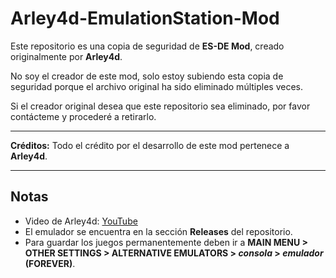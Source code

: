 # Arley4d-EmulationStation-Mod

Este repositorio es una copia de seguridad de **ES-DE Mod**, creado originalmente por **Arley4d**.

No soy el creador de este mod, solo estoy subiendo esta copia de seguridad porque el archivo original ha sido eliminado múltiples veces.

Si el creador original desea que este repositorio sea eliminado, por favor contácteme y procederé a retirarlo.

---

**Créditos:** Todo el crédito por el desarrollo de este mod pertenece a **Arley4d**.

---

## Notas
- Video de Arley4d: [YouTube](https://youtu.be/opv4r4MnqvY?si=h4-si_H1d4CMevtb)
- El emulador se encuentra en la sección **Releases** del repositorio.
- Para guardar los juegos permanentemente deben ir a **MAIN MENU > OTHER SETTINGS > ALTERNATIVE EMULATORS > *consola* > *emulador* (FOREVER)**.
